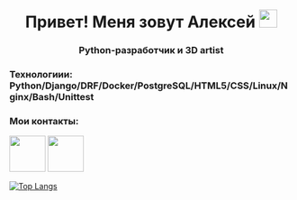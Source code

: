 <h1 align="center">Привет! Меня зовут Алексей
<img src="https://github.com/blackcater/blackcater/raw/main/images/Hi.gif" height="32"/></h1>
<h3 align="center">Python-разработчик и 3D artist</h3>

<h3>Технологиии: Python/Django/DRF/Docker/PostgreSQL/HTML5/CSS/Linux/Nginx/Bash/Unittest</h3>

<h3>Мои контакты:</h3>
<a href="mailto:dkphobos@yandex.ru"><img height="64" width="64" src="https://unpkg.com/simple-icons@v7/icons/maildotru.svg" /></a>
<a href="https://t.me/cRzer"><img height="64" width="64" src="https://unpkg.com/simple-icons@v7/icons/telegram.svg" /></a>

[![Top Langs](https://github-readme-stats.vercel.app/api/top-langs/?username=iharwest&layout=compact)](https://github.com/iharwest/github-readme-stats)
